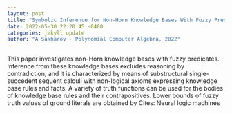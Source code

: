```yaml
--- 
layout: post 
title: "Symbolic Inference for Non-Horn Knowledge Bases With Fuzzy Predicates" 
date: 2022-05-30 22:20:45 -0400 
categories: jekyll update 
author: "A Sakharov - Polynomial Computer Algebra, 2022" 
--- 
```

This paper investigates non-Horn knowledge bases with fuzzy predicates. Inference from these knowledge bases excludes reasoning by contradiction, and it is characterized by means of substructural single-succedent sequent calculi with non-logical axioms expressing knowledge base rules and facts. A variety of truth functions can be used for the bodies of knowledge base rules and their contrapositives. Lower bounds of fuzzy truth values of ground literals are obtained by Cites: Neural logic machines